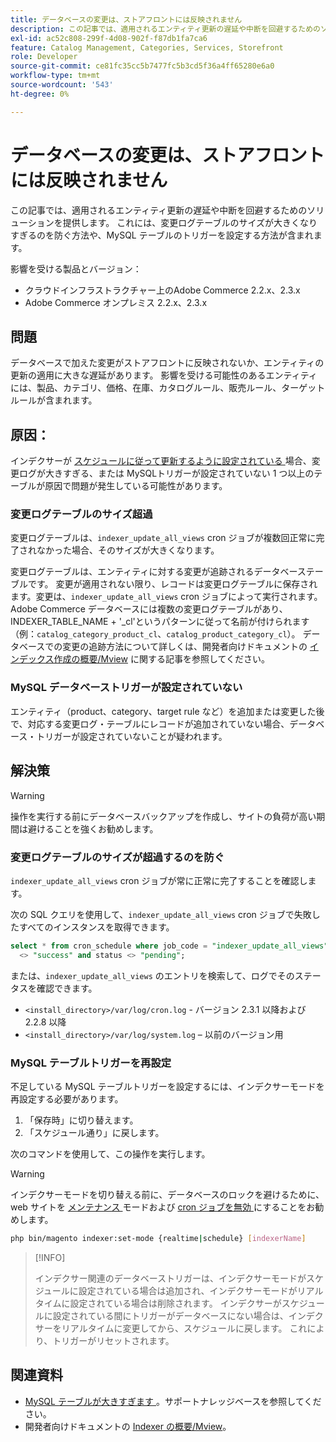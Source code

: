 ```yaml
---
title: データベースの変更は、ストアフロントには反映されません
description: この記事では、適用されるエンティティ更新の遅延や中断を回避するためのソリューションを提供します。 これには、変更ログテーブルのサイズが大きくなりすぎるのを防ぐ方法や、MySQL テーブルのトリガーを設定する方法が含まれます。
exl-id: ac52c808-299f-4d08-902f-f87db1fa7ca6
feature: Catalog Management, Categories, Services, Storefront
role: Developer
source-git-commit: ce81fc35cc5b7477fc5b3cd5f36a4ff65280e6a0
workflow-type: tm+mt
source-wordcount: '543'
ht-degree: 0%

---
```


# データベースの変更は、ストアフロントには反映されません

この記事では、適用されるエンティティ更新の遅延や中断を回避するためのソリューションを提供します。 これには、変更ログテーブルのサイズが大きくなりすぎるのを防ぐ方法や、MySQL テーブルのトリガーを設定する方法が含まれます。

影響を受ける製品とバージョン：

* クラウドインフラストラクチャー上のAdobe Commerce 2.2.x、2.3.x
* Adobe Commerce オンプレミス 2.2.x、2.3.x

## 問題

データベースで加えた変更がストアフロントに反映されないか、エンティティの更新の適用に大きな遅延があります。 影響を受ける可能性のあるエンティティには、製品、カテゴリ、価格、在庫、カタログルール、販売ルール、ターゲットルールが含まれます。

## 原因：

インデクサーが [ スケジュールに従って更新するように設定されている ](https://devdocs.magento.com/guides/v2.3/config-guide/cli/config-cli-subcommands-index.html#configure-indexers) 場合、変更ログが大きすぎる、または MySQLトリガーが設定されていない 1 つ以上のテーブルが原因で問題が発生している可能性があります。

### 変更ログテーブルのサイズ超過

変更ログテーブルは、`indexer_update_all_views` cron ジョブが複数回正常に完了されなかった場合、そのサイズが大きくなります。

変更ログテーブルは、エンティティに対する変更が追跡されるデータベーステーブルです。 変更が適用されない限り、レコードは変更ログテーブルに保存されます。変更は、`indexer_update_all_views` cron ジョブによって実行されます。 Adobe Commerce データベースには複数の変更ログテーブルがあり、INDEXER\_TABLE\_NAME + &#39;\_cl&#39;というパターンに従って名前が付けられます（例：`catalog_category_product_cl`、`catalog_product_category_cl`）。 データベースでの変更の追跡方法について詳しくは、開発者向けドキュメントの [ インデックス作成の概要/Mview](https://devdocs.magento.com/guides/v2.3/extension-dev-guide/indexing.html#m2devgde-mview) に関する記事を参照してください。

### MySQL データベーストリガーが設定されていない

エンティティ（product、category、target rule など）を追加または変更した後で、対応する変更ログ・テーブルにレコードが追加されていない場合、データベース・トリガーが設定されていないことが疑われます。

## 解決策

>[!WARNING]
>
>操作を実行する前にデータベースバックアップを作成し、サイトの負荷が高い期間は避けることを強くお勧めします。

### 変更ログテーブルのサイズが超過するのを防ぐ

`indexer_update_all_views` cron ジョブが常に正常に完了することを確認します。

次の SQL クエリを使用して、`indexer_update_all_views` cron ジョブで失敗したすべてのインスタンスを取得できます。

```sql
select * from cron_schedule where job_code = "indexer_update_all_views" and status
  <> "success" and status <> "pending";
```

または、`indexer_update_all_views` のエントリを検索して、ログでそのステータスを確認できます。

* `<install_directory>/var/log/cron.log` - バージョン 2.3.1 以降および 2.2.8 以降
* `<install_directory>/var/log/system.log` – 以前のバージョン用

### MySQL テーブルトリガーを再設定

不足している MySQL テーブルトリガーを設定するには、インデクサーモードを再設定する必要があります。

1. 「保存時」に切り替えます。
1. 「スケジュール通り」に戻します。

次のコマンドを使用して、この操作を実行します。

>[!WARNING]
>
>インデクサーモードを切り替える前に、データベースのロックを避けるために、web サイトを [ メンテナンス ](https://experienceleague.adobe.com/docs/commerce-operations/configuration-guide/setup/application-modes.html#maintenance-mode) モードおよび [cron ジョブを無効 ](https://experienceleague.adobe.com/docs/commerce-cloud-service/user-guide/configure/app/properties/crons-property.html#disable-cron-jobs) にすることをお勧めします。

```bash
php bin/magento indexer:set-mode {realtime|schedule} [indexerName]
```

>[!INFO]
>
>インデクサー関連のデータベーストリガーは、インデクサーモードがスケジュールに設定されている場合は追加され、インデクサーモードがリアルタイムに設定されている場合は削除されます。 インデクサーがスケジュールに設定されている間にトリガーがデータベースにない場合は、インデクサーをリアルタイムに変更してから、スケジュールに戻します。 これにより、トリガーがリセットされます。

## 関連資料

<ul><li title="MySQL テーブルが大きすぎます"><a href="/help/troubleshooting/database/mysql-tables-are-too-large.md">MySQL テーブルが大きすぎます </a>。サポートナレッジベースを参照してください。</li>
<li title="MySQL テーブルが大きすぎます">開発者向けドキュメントの <a href="https://devdocs.magento.com/guides/v2.3/extension-dev-guide/indexing.html#m2devgde-mview">Indexer の概要/Mview</a>。</li></ul>
